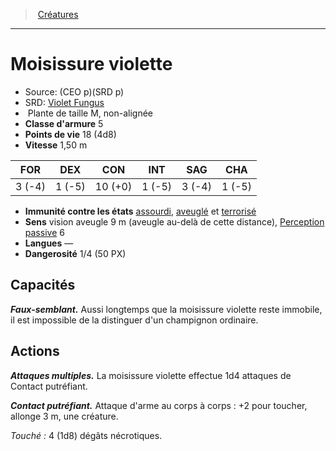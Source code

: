 ﻿---
!MonsterItem
Family: MonsterHD
Type: Plante
Size: M
Alignment: non-alignée
ArmorClass: 5
HitPoints: 18 (4d8)
Speed: 1,50 m
Strength: ' 3 (-4)'
Dexterity: ' 1 (-5)'
Constitution: 10 (+0)
Intelligence: ' 1 (-5)'
Wisdom: ' 3 (-4)'
Charisma: ' 1 (-5)'
ConditionImmunities: '[assourdi](hd_conditions_assourdi.md), [aveuglé](hd_conditions_aveugle.md) et [terrorisé](hd_conditions_terrorise.md)'
Senses: vision aveugle 9 m (aveugle au-delà de cette distance), [Perception passive](hd_abilities_dexterity_perception_passive.md) 6
Languages: —
Challenge: 1/4 (50 PX)
Id: monsters_hd.md#moisissure-violette
ParentLink: monsters_hd.md#créatures
Name: Moisissure violette
ParentName: Créatures
NameLevel: 1
AltName: '[Violet Fungus](srd_monsters_violet_fungus.md)'
Source: (CEO p)(SRD p)
Attributes: {}
---
> [Créatures](hd_monsters.md)

---

# Moisissure violette

- Source: (CEO p)(SRD p)
- SRD: [Violet Fungus](srd_monsters_violet_fungus.md)
-  Plante de taille M, non-alignée
- **Classe d'armure** 5
- **Points de vie** 18 (4d8)
- **Vitesse** 1,50 m

|FOR|DEX|CON|INT|SAG|CHA|
|---|---|---|---|---|---|
| 3 (-4)| 1 (-5)|10 (+0)| 1 (-5)| 3 (-4)| 1 (-5)|

- **Immunité contre les états** [assourdi](hd_conditions_assourdi.md), [aveuglé](hd_conditions_aveugle.md) et [terrorisé](hd_conditions_terrorise.md)
- **Sens** vision aveugle 9 m (aveugle au-delà de cette distance), [Perception passive](hd_abilities_dexterity_perception_passive.md) 6
- **Langues** —
- **Dangerosité** 1/4 (50 PX)

## Capacités

**_Faux-semblant._** Aussi longtemps que la moisissure violette reste immobile, il est impossible de la distinguer d'un champignon ordinaire.

## Actions

**_Attaques multiples._** La moisissure violette effectue 1d4 attaques de Contact putréfiant.

**_Contact putréfiant._** Attaque d'arme au corps à corps : +2 pour toucher, allonge 3 m, une créature.

_Touché :_ 4 (1d8) dégâts nécrotiques.


